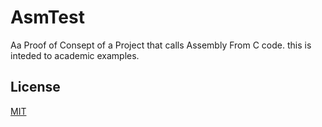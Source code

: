 # AsmTest

Aa Proof of Consept of a Project that calls Assembly From C code. 
this is inteded to academic examples. 

## License

[MIT](https://choosealicense.com/licenses/mit/)